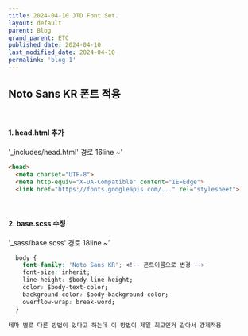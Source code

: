 ```yaml
---
title: 2024-04-10 JTD Font Set.
layout: default
parent: Blog
grand_parent: ETC
published_date: 2024-04-10
last_modified_date: 2024-04-10
permalink: 'blog-1'
---
```


## Noto Sans KR 폰트 적용
<br>

#### 1. head.html 추가

'_includes/head.html' 경로 16line ~'<br>

```html
<head>
  <meta charset="UTF-8">
  <meta http-equiv="X-UA-Compatible" content="IE=Edge">
  <link href="https://fonts.googleapis.com/..." rel="stylesheet">
```

<br>

#### 2. base.scss 수정

'_sass/base.scss' 경로 18line ~'<br>

```css
  body {
    font-family: 'Noto Sans KR'; <!-- 폰트이름으로 변경 -->
    font-size: inherit;
    line-height: $body-line-height;
    color: $body-text-color;
    background-color: $body-background-color;
    overflow-wrap: break-word;
  }
```

`테마 별로 다른 방법이 있다고 하는데 이 방법이 제일 최고인거 같아서 강제적용`